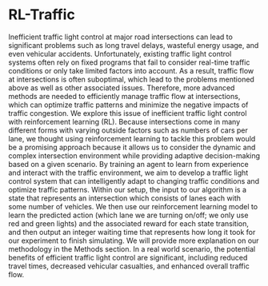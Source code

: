 # RL-Traffic

Inefficient traffic light control at major road intersections can lead to significant problems such as
long travel delays, wasteful energy usage, and even vehicular accidents. Unfortunately, existing traffic
light control systems often rely on fixed programs that fail to consider real-time traffic conditions or
only take limited factors into account. As a result, traffic flow at intersections is often suboptimal,
which lead to the problems mentioned above as well as other associated issues. Therefore, more
advanced methods are needed to efficiently manage traffic flow at intersections, which can optimize
traffic patterns and minimize the negative impacts of traffic congestion.
We explore this issue of inefficient traffic light control with reinforcement learning (RL). Because
intersections come in many different forms with varying outside factors such as numbers of cars per
lane, we thought using reinforcement learning to tackle this problem would be a promising approach
because it allows us to consider the dynamic and complex intersection environment while providing
adaptive decision-making based on a given scenario. By training an agent to learn from experience
and interact with the traffic environment, we aim to develop a traffic light control system that can
intelligently adapt to changing traffic conditions and optimize traffic patterns.
Within our setup, the input to our algorithm is a state that represents an intersection which consists of
lanes each with some number of vehicles. We then use our reinforcement learning model to learn
the predicted action (which lane we are turning on/off; we only use red and green lights) and the
associated reward for each state transition, and then output an integer waiting time that represents
how long it took for our experiment to finish simulating. We will provide more explanation on our
methodology in the Methods section.
In a real world scenario, the potential benefits of efficient traffic light control are significant, including
reduced travel times, decreased vehicular casualties, and enhanced overall traffic flow.
